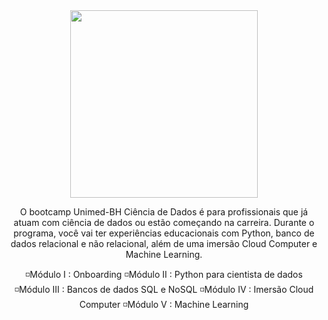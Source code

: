<div align="center"> 
 <img height="300em" src="https://hermes.digitalinnovation.one/tracks/342f7392-a8b5-421f-bea9-d29f1fd8aae9.png">

O bootcamp Unimed-BH Ciência de Dados é para profissionais que já atuam com ciência de dados ou estão começando na carreira. Durante o programa, você vai ter experiências educacionais com Python, banco de dados relacional e não relacional, além de uma imersão Cloud Computer e Machine Learning. 
 
◽Módulo I : Onboarding
◽Módulo II : Python para cientista de dados
◽Módulo III : Bancos de dados SQL e NoSQL
◽Módulo IV : Imersão Cloud Computer
◽Módulo V : Machine Learning
</div>
